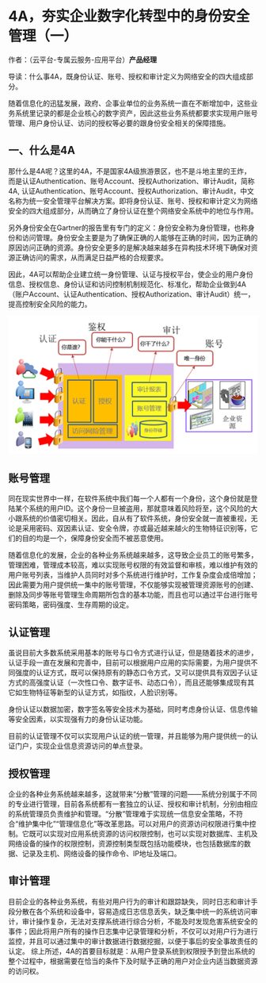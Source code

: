 #  4A，夯实企业数字化转型中的身份安全管理（一）

作者：（云平台-专属云服务-应用平台）**产品经理**

导读：什么事4A，既身份认证、账号、授权和审计定义为网络安全的四大组成部分。

随着信息化的迅猛发展，政府、企事业单位的业务系统一直在不断增加中，这些业务系统里记录的都是企业核心的数字资产，因此这些业务系统都要求实现用户账号管理、用户身份认证、访问的授权等必要的跟身份安全相关的保障措施。


## 一、什么是4A

那什么是4A呢？这里的4A，不是国家4A级旅游景区，也不是斗地主里的王炸，而是认证Authentication、账号Account、授权Authorization、审计Audit，简称4A, 认证Authentication、账号Account、授权Authorization、审计Audit，中文名称为统一安全管理平台解决方案。即将身份认证、账号、授权和审计定义为网络安全的四大组成部分，从而确立了身份认证在整个网络安全系统中的地位与作用。

另外身份安全在Gartner的报告里有专门的定义：身份安全称为身份管理，也称身份和访问管理。身份安全主要是为了确保正确的人能够在正确的时间，因为正确的原因访问正确的资源。身份安全更多的是解决越来越多在异构技术环境下确保对资源正确访问的需求，从而满足日益严格的合规要求。

因此，4A可以帮助企业建立统一身份管理、认证与授权平台，使企业的用户身份信息、授权信息、身份认证和访问控制机制规范化、标准化，帮助企业做到4A（账户Account、认证Authentication、授权Authorization、审计Audit）统一，提高控制安全风险的能力。

![](/articles/201806/images/article9/images9.1.png)

## 账号管理

同在现实世界中一样，在软件系统中我们每一个人都有一个身份，这个身份就是登陆某个系统的用户ID。这个身份一旦被盗用，那就意味着风险将至，这个风险的大小跟系统的价值密切相关。因此，自从有了软件系统，身份安全就一直被重视，无论是采用密码、双因素认证、安全令牌，亦或最近越来越火的生物特征识别等，它们的目的均是一个，保障身份安全而不被恶意使用。

随着信息化的发展，企业的各种业务系统越来越多，这导致企业员工的账号繁多，管理困难，管理成本较高，难以实现账号权限的有效监督和审核，难以维护有效的用户账号列表，当维护人员同时对多个系统进行维护时，工作复杂度会成倍增加；因此需要为用户提供统一集中的账号管理，不仅能够实现被管理资源账号的创建、删除及同步等账号管理生命周期所包含的基本功能，而且也可以通过平台进行账号密码策略，密码强度、生存周期的设定。

## 认证管理

虽说目前大多数系统采用基本的账号与口令方式进行认证，但是随着技术的进步，认证手段一直在发展和完善中，目前可以根据用户应用的实际需要，为用户提供不同强度的认证方式，既可以保持原有的静态口令方式，又可以提供具有双因子认证方式的高强度认证（一次性口令、数字证书、动态口令），而且还能够集成现有其它如生物特征等新型的认证方式，如指纹，人脸识别等。

身份认证以数据加密，数字签名等安全技术为基础，同时考虑身份认证、信息传输等安全因素，以实现强有力的身份认证功能。

目前的认证管理不仅可以实现用户认证的统一管理，并且能够为用户提供统一的认证门户，实现企业信息资源访问的单点登录。

## 授权管理

企业的各种业务系统越来越多，这就带来“分散”管理的问题——系统分别属于不同的专业进行管理，目前各系统都有一套独立的认证、授权和审计机制，分别由相应的系统管理员负责维护和管理。“分散”管理难于实现统一信息安全策略，不符合“维护集中化”“管理信息化”等改革思路。可以对用户的资源访问权限进行集中控制。它既可以实现对应用系统资源的访问权限控制，也可以实现对数据库、主机及网络设备的操作的权限控制，资源控制类型既包括功能模块，也包括数据库的数据、记录及主机、网络设备的操作命令、IP地址及端口。

## 审计管理

目前企业的各种业务系统，有些对用户行为的审计和跟踪缺失，同时日志和审计手段分散在各个系统和设备中，容易造成日志信息丢失，缺乏集中统一的系统访问审计，审计操作复杂，无法对支撑系统进行综合分析，不能及时发现危害系统安全的事件；因此将用户所有的操作日志集中记录管理和分析，不仅可以对用户行为进行监控，并且可以通过集中的审计数据进行数据挖掘，以便于事后的安全事故责任的认定。
综上所述，4A的首要目标就是：从用户登录系统到权限授予到登出系统的整个过程中，根据需要在恰当的条件下及时赋予正确的用户对企业内适当数据资源的访问权。
